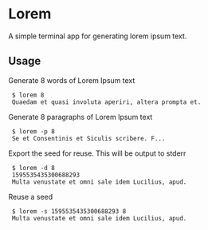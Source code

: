 # Lorem

A simple terminal app for generating lorem ipsum text.

## Usage

Generate 8 words of Lorem Ipsum text

```
 $ lorem 8
 Quaedam et quasi involuta aperiri, altera prompta et.
```

Generate 8 paragraphs of Lorem Ipsum text

```
 $ lorem -p 8
 Se et Consentinis et Siculis scribere. F...
```

Export the seed for reuse. This will be output to stderr

```
 $ lorem -d 8
 1595535435300688293
 Multa venustate et omni sale idem Lucilius, apud.
```

Reuse a seed

```
 $ lorem -s 1595535435300688293 8
 Multa venustate et omni sale idem Lucilius, apud.
```